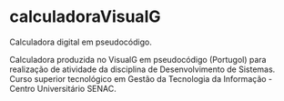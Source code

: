 # calculadoraVisualG
Calculadora digital em pseudocódigo.

Calculadora produzida no VisualG em pseudocódigo (Portugol) para realização de atividade da disciplina de Desenvolvimento de Sistemas.
Curso superior tecnológico em Gestão da Tecnologia da Informação - Centro Universitário SENAC.
